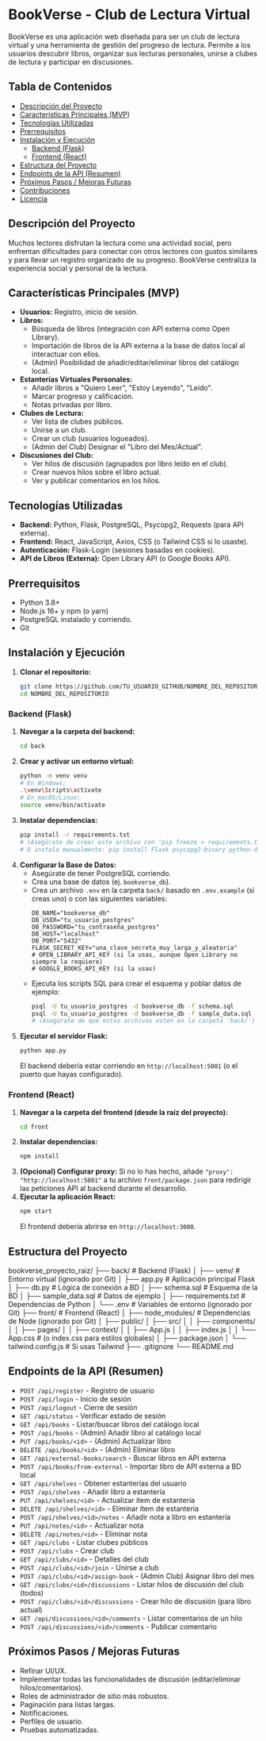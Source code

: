 # BookVerse - Club de Lectura Virtual

BookVerse es una aplicación web diseñada para ser un club de lectura virtual y una herramienta de gestión del progreso de lectura. Permite a los usuarios descubrir libros, organizar sus lecturas personales, unirse a clubes de lectura y participar en discusiones.

## Tabla de Contenidos

- [Descripción del Proyecto](#descripción-del-proyecto)
- [Características Principales (MVP)](#características-principales-mvp)
- [Tecnologías Utilizadas](#tecnologías-utilizadas)
- [Prerrequisitos](#prerrequisitos)
- [Instalación y Ejecución](#instalación-y-ejecución)
  - [Backend (Flask)](#backend-flask)
  - [Frontend (React)](#frontend-react)
- [Estructura del Proyecto](#estructura-del-proyecto)
- [Endpoints de la API (Resumen)](#endpoints-de-la-api-resumen)
- [Próximos Pasos / Mejoras Futuras](#próximos-pasos--mejoras-futuras)
- [Contribuciones](#contribuciones)
- [Licencia](#licencia)

## Descripción del Proyecto

Muchos lectores disfrutan la lectura como una actividad social, pero enfrentan dificultades para conectar con otros lectores con gustos similares y para llevar un registro organizado de su progreso. BookVerse centraliza la experiencia social y personal de la lectura.

## Características Principales (MVP)

*   **Usuarios:** Registro, inicio de sesión.
*   **Libros:**
    *   Búsqueda de libros (integración con API externa como Open Library).
    *   Importación de libros de la API externa a la base de datos local al interactuar con ellos.
    *   (Admin) Posibilidad de añadir/editar/eliminar libros del catálogo local.
*   **Estanterías Virtuales Personales:**
    *   Añadir libros a "Quiero Leer", "Estoy Leyendo", "Leído".
    *   Marcar progreso y calificación.
    *   Notas privadas por libro.
*   **Clubes de Lectura:**
    *   Ver lista de clubes públicos.
    *   Unirse a un club.
    *   Crear un club (usuarios logueados).
    *   (Admin del Club) Designar el "Libro del Mes/Actual".
*   **Discusiones del Club:**
    *   Ver hilos de discusión (agrupados por libro leído en el club).
    *   Crear nuevos hilos sobre el libro actual.
    *   Ver y publicar comentarios en los hilos.

## Tecnologías Utilizadas

*   **Backend:** Python, Flask, PostgreSQL, Psycopg2, Requests (para API externa).
*   **Frontend:** React, JavaScript, Axios, CSS (o Tailwind CSS si lo usaste).
*   **Autenticación:** Flask-Login (sesiones basadas en cookies).
*   **API de Libros (Externa):** Open Library API (o Google Books API).

## Prerrequisitos

*   Python 3.8+
*   Node.js 16+ y npm (o yarn)
*   PostgreSQL instalado y corriendo.
*   Git

## Instalación y Ejecución

1.  **Clonar el repositorio:**
    ```bash
    git clone https://github.com/TU_USUARIO_GITHUB/NOMBRE_DEL_REPOSITORIO.git
    cd NOMBRE_DEL_REPOSITORIO
    ```

### Backend (Flask)

1.  **Navegar a la carpeta del backend:**
    ```bash
    cd back
    ```
2.  **Crear y activar un entorno virtual:**
    ```bash
    python -m venv venv
    # En Windows:
    .\venv\Scripts\activate
    # En macOS/Linux:
    source venv/bin/activate
    ```
3.  **Instalar dependencias:**
    ```bash
    pip install -r requirements.txt 
    # (Asegúrate de crear este archivo con 'pip freeze > requirements.txt' después de instalar tus paquetes)
    # O instala manualmente: pip install Flask psycopg2-binary python-dotenv Werkzeug Flask-Login Flask-Cors requests
    ```
4.  **Configurar la Base de Datos:**
    *   Asegúrate de tener PostgreSQL corriendo.
    *   Crea una base de datos (ej. `bookverse_db`).
    *   Crea un archivo `.env` en la carpeta `back/` basado en `.env.example` (si creas uno) o con las siguientes variables:
        ```env
        DB_NAME="bookverse_db"
        DB_USER="tu_usuario_postgres"
        DB_PASSWORD="tu_contraseña_postgres"
        DB_HOST="localhost"
        DB_PORT="5432"
        FLASK_SECRET_KEY="una_clave_secreta_muy_larga_y_aleatoria"
        # OPEN_LIBRARY_API_KEY (si la usas, aunque Open Library no siempre la requiere)
        # GOOGLE_BOOKS_API_KEY (si la usas)
        ```
    *   Ejecuta los scripts SQL para crear el esquema y poblar datos de ejemplo:
        ```bash
        psql -U tu_usuario_postgres -d bookverse_db -f schema.sql
        psql -U tu_usuario_postgres -d bookverse_db -f sample_data.sql 
        # (Asegúrate de que estos archivos estén en la carpeta 'back/')
        ```
5.  **Ejecutar el servidor Flask:**
    ```bash
    python app.py
    ```
    El backend debería estar corriendo en `http://localhost:5001` (o el puerto que hayas configurado).

### Frontend (React)

1.  **Navegar a la carpeta del frontend (desde la raíz del proyecto):**
    ```bash
    cd front 
    ```
2.  **Instalar dependencias:**
    ```bash
    npm install
    ```
3.  **(Opcional) Configurar proxy:**
    Si no lo has hecho, añade `"proxy": "http://localhost:5001"` a tu archivo `front/package.json` para redirigir las peticiones API al backend durante el desarrollo.
4.  **Ejecutar la aplicación React:**
    ```bash
    npm start
    ```
    El frontend debería abrirse en `http://localhost:3000`.

## Estructura del Proyecto
bookverse_proyecto_raiz/
├── back/ # Backend (Flask)
│ ├── venv/ # Entorno virtual (ignorado por Git)
│ ├── app.py # Aplicación principal Flask
│ ├── db.py # Lógica de conexión a BD
│ ├── schema.sql # Esquema de la BD
│ ├── sample_data.sql # Datos de ejemplo
│ ├── requirements.txt # Dependencias de Python
│ └── .env # Variables de entorno (ignorado por Git)
├── front/ # Frontend (React)
│ ├── node_modules/ # Dependencias de Node (ignorado por Git)
│ ├── public/
│ ├── src/
│ │ ├── components/
│ │ ├── pages/
│ │ ├── context/
│ │ ├── App.js
│ │ ├── index.js
│ │ └── App.css # (o index.css para estilos globales)
│ ├── package.json
│ └── tailwind.config.js # Si usas Tailwind
├── .gitignore
└── README.md


## Endpoints de la API (Resumen)
*   `POST /api/register` - Registro de usuario
*   `POST /api/login` - Inicio de sesión
*   `POST /api/logout` - Cierre de sesión
*   `GET /api/status` - Verificar estado de sesión
*   `GET /api/books` - Listar/buscar libros del catálogo local
*   `POST /api/books` - (Admin) Añadir libro al catálogo local
*   `PUT /api/books/<id>` - (Admin) Actualizar libro
*   `DELETE /api/books/<id>` - (Admin) Eliminar libro
*   `GET /api/external-books/search` - Buscar libros en API externa
*   `POST /api/books/from-external` - Importar libro de API externa a BD local
*   `GET /api/shelves` - Obtener estanterías del usuario
*   `POST /api/shelves` - Añadir libro a estantería
*   `PUT /api/shelves/<id>` - Actualizar ítem de estantería
*   `DELETE /api/shelves/<id>` - Eliminar ítem de estantería
*   `POST /api/shelves/<id>/notes` - Añadir nota a libro en estantería
*   `PUT /api/notes/<id>` - Actualizar nota
*   `DELETE /api/notes/<id>` - Eliminar nota
*   `GET /api/clubs` - Listar clubes públicos
*   `POST /api/clubs` - Crear club
*   `GET /api/clubs/<id>` - Detalles del club
*   `POST /api/clubs/<id>/join` - Unirse a club
*   `POST /api/clubs/<id>/assign-book` - (Admin Club) Asignar libro del mes
*   `GET /api/clubs/<id>/discussions` - Listar hilos de discusión del club (todos)
*   `POST /api/clubs/<id>/discussions` - Crear hilo de discusión (para libro actual)
*   `GET /api/discussions/<id>/comments` - Listar comentarios de un hilo
*   `POST /api/discussions/<id>/comments` - Publicar comentario

## Próximos Pasos / Mejoras Futuras
*   Refinar UI/UX.
*   Implementar todas las funcionalidades de discusión (editar/eliminar hilos/comentarios).
*   Roles de administrador de sitio más robustos.
*   Paginación para listas largas.
*   Notificaciones.
*   Perfiles de usuario.
*   Pruebas automatizadas.

